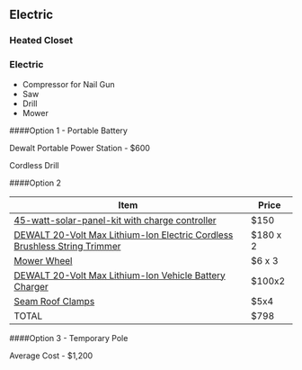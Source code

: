 ## Electric

### Heated Closet

### Electric

* Compressor for Nail Gun
* Saw
* Drill
* Mower

####Option 1 - Portable Battery

Dewalt Portable Power Station - &#36;600

Cordless Drill

####Option 2


| Item | Price |
|---|---|
|[45-watt-solar-panel-kit with charge controller](https://www.harborfreight.com/45-watt-solar-panel-kit-10-pc-kit-68751.html)|&#36;150
|[DEWALT 20-Volt Max Lithium-Ion Electric Cordless Brushless String Trimmer](http://www.homedepot.com/p/DEWALT-20-Volt-Max-Lithium-Ion-Electric-Cordless-Brushless-String-Trimmer-DCST920P1/205878782)|&#36;180 x 2
|[Mower Wheel](http://www.homedepot.com/p/Partner-6-in-x-1-1-2-in-Plastic-Mower-Wheel-PR1088001/202523257)|&#36;6 x 3
|[DEWALT 20-Volt Max Lithium-Ion Vehicle Battery Charger](http://www.homedepot.com/p/DEWALT-20-Volt-Max-Lithium-Ion-Vehicle-Battery-Charger-DCB119/202922420)|$100x2
|[Seam Roof Clamps](http://www.rapidmaterials.com/S-5-U-Mini-Universal-Seam-Clamp-for-Metal-Roof-Panels_p_2010.html?gclid=CLu-7fbE1tMCFc5LDQodB30BZA)|$5x4
|TOTAL|&#36;798

####Option 3 - Temporary Pole

Average Cost - $1,200
